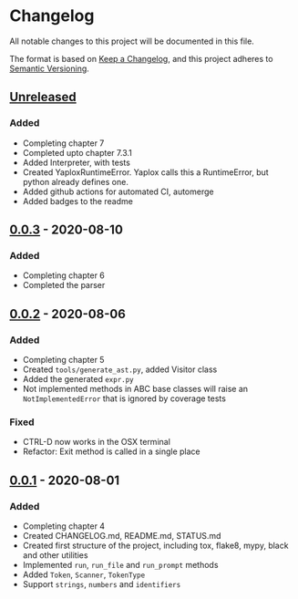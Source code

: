# Changelog

All notable changes to this project will be documented in this file.

The format is based on [Keep a Changelog](https://keepachangelog.com/en/1.0.0/),
and this project adheres to [Semantic Versioning](https://semver.org/spec/v2.0.0.html).

## [Unreleased]

### Added

- Completing chapter 7
- Completed upto chapter 7.3.1
- Added Interpreter, with tests
- Created YaploxRuntimeError. Yaplox calls this a RuntimeError,
but python already defines one.
- Added github actions for automated CI, automerge
- Added badges to the readme

## [0.0.3] - 2020-08-10

### Added

- Completing chapter 6
- Completed the parser

## [0.0.2] - 2020-08-06

### Added

- Completing chapter 5
- Created `tools/generate_ast.py`, added Visitor class
- Added the generated `expr.py`
- Not implemented methods in ABC base classes will raise an `NotImplementedError` that
  is ignored by coverage tests

### Fixed

- CTRL-D now works in the OSX terminal
- Refactor: Exit method is called in a single place

## [0.0.1] - 2020-08-01

### Added

- Completing chapter 4
- Created CHANGELOG.md, README.md, STATUS.md
- Created first structure of the project, including tox, flake8, mypy, black and
  other utilities
- Implemented `run`, `run_file` and `run_prompt` methods
- Added `Token`, `Scanner`, `TokenType`
- Support `strings`, `numbers` and `identifiers`

[Unreleased]: https://github.com/RoelAdriaans/yaplox/compare/v0.0.3...HEAD
[0.0.3]: https://github.com/RoelAdriaans/yaplox/releases/tag/v0.0.3
[0.0.2]: https://github.com/RoelAdriaans/yaplox/releases/tag/v0.0.2
[0.0.1]: https://github.com/RoelAdriaans/yaplox/releases/tag/v0.0.1
